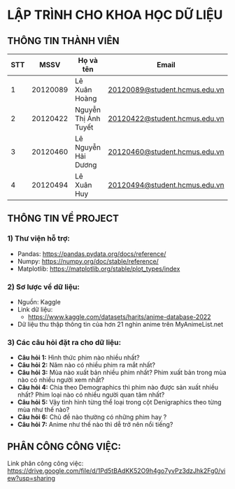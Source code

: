 # LẬP TRÌNH CHO KHOA HỌC DỮ LIỆU
## THÔNG TIN THÀNH VIÊN
|**STT**|**MSSV**|**Họ và tên**|**Email**|
|---|--------|------|-------|
|1|20120089|Lê Xuân Hoàng|20120089@student.hcmus.edu.vn|
|2|20120422|Nguyễn Thị Ánh Tuyết|20120422@student.hcmus.edu.vn|
|3|20120460|Lê Nguyễn Hải Dương|20120460@student.hcmus.edu.vn|
|4|20120494|Lê Xuân Huy|20120494@student.hcmus.edu.vn|

## THÔNG TIN VỀ PROJECT
### 1) Thư viện hỗ trợ:
- Pandas: https://pandas.pydata.org/docs/reference/
- Numpy: https://numpy.org/doc/stable/reference/
- Matplotlib: https://matplotlib.org/stable/plot_types/index
### 2) Sơ lược về dữ liệu:
- Nguồn: Kaggle
- Link dữ liệu:
  - https://www.kaggle.com/datasets/harits/anime-database-2022
- Dữ liệu thu thập thông tin của hơn 21 nghìn anime trên MyAnimeList.net
### 3) Các câu hỏi đặt ra cho dữ liệu:
- **Câu hỏi 1:** Hình thức phim nào nhiều nhất?
- **Câu hỏi 2:** Năm nào có nhiều phim ra mắt nhất?
- **Câu hỏi 3:** Mùa nào xuất bản nhiều phim nhất? Phim xuất bản trong mùa nào có nhiều người xem nhất?
- **Câu hỏi 4:** Chia theo Demographics thì phim nào được sản xuất nhiều nhất? Phim loại nào có nhiều người quan tâm nhất?
- **Câu hỏi 5:** Vậy tình hình từng thể loại trong cột Denigraphics theo từng mùa như thế nào?
- **Câu hỏi 6:** Chủ đề nào thường có những phim hay ?
- **Câu hỏi 7:** Anime như thế nào thì dễ trở nên nổi tiếng?
## PHÂN CÔNG CÔNG VIỆC:
Link phân công công việc: https://drive.google.com/file/d/1Pd5tBAdKK52O9h4go7yvPz3dzJhk2Fg0/view?usp=sharing
